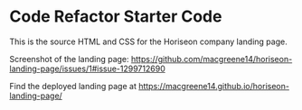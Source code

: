 # Code Refactor Starter Code

This is the source HTML and CSS for the Horiseon company landing page.

Screenshot of the landing page: https://github.com/macgreene14/horiseon-landing-page/issues/1#issue-1299712690

Find the deployed landing page at https://macgreene14.github.io/horiseon-landing-page/
